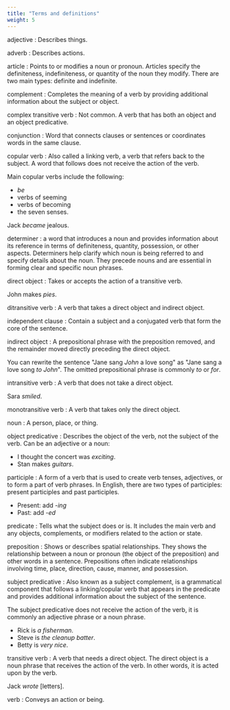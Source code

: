```yaml
---
title: "Terms and definitions"
weight: 5
---
```



adjective
: Describes things.

adverb
: Describes actions.

article
: Points to or modifies a noun or pronoun. Articles specify the definiteness, indefiniteness, or quantity of the noun they modify. There are two main types: definite and indefinite.

complement
: Completes the meaning of a verb by providing additional information about the subject or object.

complex transitive verb
: Not common. A verb that has both an object and an object predicative.

conjunction
: Word that connects clauses or sentences or coordinates words in the same clause.

copular verb
: Also called a linking verb, a verb that refers back to the subject. A word that follows does not receive the action of the verb.

  Main copular verbs include the following:
  - _be_
  - verbs of seeming
  - verbs of becoming
  - the seven senses.

  Jack _became_ jealous.

determiner
: a word that introduces a noun and provides information about its reference in terms of definiteness, quantity, possession, or other aspects. Determiners help clarify which noun is being referred to and specify details about the noun. They precede nouns and are essential in forming clear and specific noun phrases.

direct object
: Takes or accepts the action of a transitive verb.

  John makes _pies_.

ditransitive verb
: A verb that takes a direct object and indirect object.

independent clause
: Contain a subject and a conjugated verb that form the core of the sentence.

indirect object
: A prepositional phrase with the preposition removed, and the remainder moved directly preceding the direct object.

  You can rewrite the sentence "Jane sang _John_ a love song" as "Jane sang a love song _to John_". The omitted prepositional phrase is commonly _to_ or _for_.

intransitive verb
: A verb that does not take a direct object.
  
  Sara _smiled_.

monotransitive verb
: A verb that takes only the direct object.

noun
: A person, place, or thing.

object predicative
: Describes the object of the verb, not the subject of the verb. Can be an adjective or a noun:
  - I thought the concert was _exciting_.
  - Stan makes _guitars_.

participle
: A form of a verb that is used to create verb tenses, adjectives, or to form a part of verb phrases. In English, there are two types of participles: present participles and past participles.
  
  - Present: add _-ing_
  - Past: add _-ed_

predicate
: Tells what the subject does or is. It includes the main verb and any objects, complements, or modifiers related to the action or state.

preposition
: Shows or describes spatial relationships. They shows the relationship between a noun or pronoun (the object of the preposition) and other words in a sentence. Prepositions often indicate relationships involving time, place, direction, cause, manner, and possession.

subject predicative
: Also known as a subject complement, is a grammatical component that follows a linking/copular verb that appears in the predicate and provides additional information about the subject of the sentence.

  The subject predicative does not receive the action of the verb, it is commonly an adjective phrase or a noun phrase.

  - Rick is _a fisherman_.
  - Steve is _the cleanup batter_.
  - Betty is _very nice_.

transitive verb
: A verb that needs a direct object. The direct object is a noun phrase that receives the action of the verb. In other words, it is acted upon by the verb.

  Jack _wrote_ [letters].

verb
: Conveys an action or being.